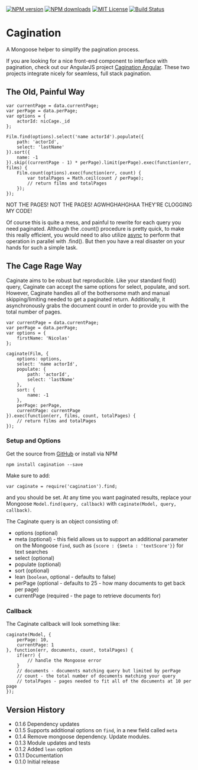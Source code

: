 [![NPM version][npm-version-image]][npm-url] [![NPM downloads][npm-downloads-image]][npm-url] [![MIT License][license-image]][license-url] [![Build Status][travis-image]][travis-url]

# Cagination

A Mongoose helper to simplify the pagination process.

If you are looking for a nice front-end component to interface with pagination, check out our AngularJS project [Cagination Angular](https://github.com/hemphillcc/cagination-angular). These two projects integrate nicely for seamless, full stack pagination.

## The Old, Painful Way

    var currentPage = data.currentPage;
    var perPage = data.perPage;
    var options = {
        actorId: nicCage._id
    };

    Film.find(options).select('name actorId').populate({
        path: 'actorId',
        select: 'lastName'
    }).sort({
        name: -1
    }).skip((currentPage - 1) * perPage).limit(perPage).exec(function(err, films) {
        Film.count(options).exec(function(err, count) {
            var totalPages = Math.ceil(count / perPage);
            // return films and totalPages
        });
    });

    
NOT THE PAGES! NOT THE PAGES! AGWHGHAHGHAA THEY'RE CLOGGING MY CODE!
    
Of course this is quite a mess, and painful to rewrite for each query you need paginated. Although the .count() procedure is pretty quick, to make this really efficient, you would need to also utilize [async](https://github.com/caolan/async) to perform that operation in parallel with .find(). But then you have a real disaster on your hands for such a simple task.

## The Cage Rage Way

Caginate aims to be robust but reproducible. Like your standard find() query, Caginate can accept the same options for select, populate, and sort. However, Caginate handles all of the bothersome math and manual skipping/limiting needed to get a paginated return. Additionally, it asynchronously grabs the document count in order to provide you with the total number of pages.

    var currentPage = data.currentPage;
    var perPage = data.perPage;
    var options = {
        firstName: 'Nicolas'
    };

    caginate(Film, {
        options: options,
        select: 'name actorId',
        populate: {
            path: 'actorId',
            select: 'lastName'
        },
        sort: {
            name: -1
        },
        perPage: perPage,
        currentPage: currentPage
    }).exec(function(err, films, count, totalPages) {
        // return films and totalPages
    });

### Setup and Options

Get the source from [GitHub](https://github.com/hemphillcc/cagination) or install via NPM

    npm install cagination --save

Make sure to add:

    var caginate = require('cagination').find;
    
and you should be set. At any time you want paginated results, replace your Mongoose ``Model.find(query, callback)`` with ``caginate(Model, query, callback)``.

The Caginate query is an object consisting of:

* options (optional)
* meta (optional) - this field allows us to support an additional parameter on the Mongoose ``find``, such as ``{score : {$meta : 'textScore'}}`` for text searches
* select (optional)
* populate (optional)
* sort (optional)
* lean (``boolean``, optional - defaults to false)
* perPage (optional - defaults to 25 - how many documents to get back per page)
* currentPage (required - the page to retrieve documents for)

### Callback

The Caginate callback will look something like:

    caginate(Model, {
        perPage: 10,
        currentPage: 1
    }, function(err, documents, count, totalPages) {
        if(err) {
            // handle the Mongoose error
        }
        // documents - documents matching query but limited by perPage
        // count - the total number of documents matching your query
        // totalPages - pages needed to fit all of the documents at 10 per page
    });

## Version History

* 0.1.6 Dependency updates
* 0.1.5 Supports additional options on ``find``, in a new field called ``meta``
* 0.1.4 Remove mongoose dependency. Update modules.
* 0.1.3 Module updates and tests
* 0.1.2 Added ``lean`` option
* 0.1.1 Documentation
* 0.1.0 Initial release

[license-image]: http://img.shields.io/badge/license-MIT-blue.svg?style=flat-square
[license-url]: https://github.com/hemphillcc/cagination/blob/master/LICENSE

[npm-version-image]: http://img.shields.io/npm/v/cagination.svg?style=flat-square
[npm-downloads-image]: http://img.shields.io/npm/dm/cagination.svg?style=flat-square
[npm-url]: https://npmjs.org/package/cagination

[travis-image]: http://img.shields.io/travis/hemphillcc/cagination.svg?style=flat-square
[travis-url]: http://travis-ci.org/hemphillcc/cagination